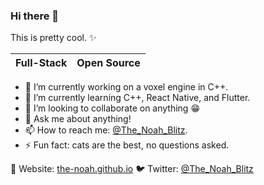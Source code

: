 ### Hi there 👋

This is pretty cool. ✨

| Full-Stack | Open Source |
| ---------- | ----------- |

- 🔭 I’m currently working on a voxel engine in C++.
- 🌱 I’m currently learning C++, React Native, and Flutter.
- 👯 I’m looking to collaborate on anything 😁
- 💬 Ask me about anything!
- 📫 How to reach me: [@The_Noah_Blitz](https://twitter.com/The_Noah_Blitz).
- ⚡ Fun fact: cats are the best, no questions asked.

🔗 Website: [the-noah.github.io](https://the-noah.github.io/)
🐦 Twitter: [@The_Noah_Blitz](https://twitter.com/The_Noah_Blitz)

<!--
**The-Noah/The-Noah** is a ✨ _special_ ✨ repository because its `README.md` (this file) appears on your GitHub profile.

Here are some ideas to get you started:

- 🔭 I’m currently working on ...
- 🌱 I’m currently learning ...
- 👯 I’m looking to collaborate on ...
- 🤔 I’m looking for help with ...
- 💬 Ask me about ...
- 📫 How to reach me: ...
- 😄 Pronouns: ...
- ⚡ Fun fact: ...
-->
